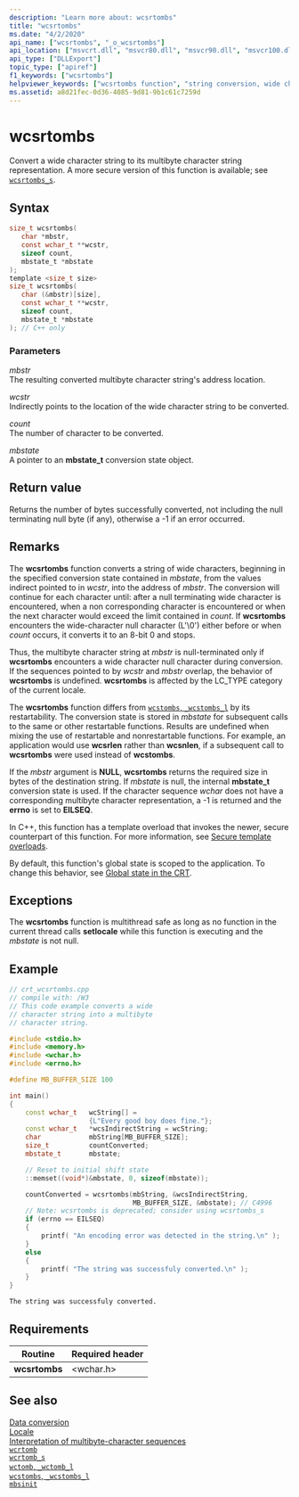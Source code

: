 ```yaml
---
description: "Learn more about: wcsrtombs"
title: "wcsrtombs"
ms.date: "4/2/2020"
api_name: ["wcsrtombs", "_o_wcsrtombs"]
api_location: ["msvcrt.dll", "msvcr80.dll", "msvcr90.dll", "msvcr100.dll", "msvcr100_clr0400.dll", "msvcr110.dll", "msvcr110_clr0400.dll", "msvcr120.dll", "msvcr120_clr0400.dll", "ucrtbase.dll", "api-ms-win-crt-convert-l1-1-0.dll", "api-ms-win-crt-private-l1-1-0.dll"]
api_type: ["DLLExport"]
topic_type: ["apiref"]
f1_keywords: ["wcsrtombs"]
helpviewer_keywords: ["wcsrtombs function", "string conversion, wide characters", "wide characters, strings"]
ms.assetid: a8d21fec-0d36-4085-9d81-9b1c61c7259d
---
```

# wcsrtombs

Convert a wide character string to its multibyte character string representation. A more secure version of this function is available; see [`wcsrtombs_s`](wcsrtombs-s.md).

## Syntax

```C
size_t wcsrtombs(
   char *mbstr,
   const wchar_t **wcstr,
   sizeof count,
   mbstate_t *mbstate
);
template <size_t size>
size_t wcsrtombs(
   char (&mbstr)[size],
   const wchar_t **wcstr,
   sizeof count,
   mbstate_t *mbstate
); // C++ only
```

### Parameters

*mbstr*<br/>
The resulting converted multibyte character string's address location.

*wcstr*<br/>
Indirectly points to the location of the wide character string to be converted.

*count*<br/>
The number of character to be converted.

*mbstate*<br/>
A pointer to an **mbstate_t** conversion state object.

## Return value

Returns the number of bytes successfully converted, not including the null terminating null byte (if any), otherwise a -1 if an error occurred.

## Remarks

The **wcsrtombs** function converts a string of wide characters, beginning in the specified conversion state contained in *mbstate*, from the values indirect pointed to in *wcstr*, into the address of *mbstr*. The conversion will continue for each character until: after a null terminating wide character is encountered, when a non corresponding character is encountered or when the next character would exceed the limit contained in *count*. If **wcsrtombs** encounters the wide-character null character (L'\0') either before or when *count* occurs, it converts it to an 8-bit 0 and stops.

Thus, the multibyte character string at *mbstr* is null-terminated only if **wcsrtombs** encounters a wide character null character during conversion. If the sequences pointed to by *wcstr* and *mbstr* overlap, the behavior of **wcsrtombs** is undefined. **wcsrtombs** is affected by the LC_TYPE category of the current locale.

The **wcsrtombs** function differs from [`wcstombs`, `_wcstombs_l`](wcstombs-wcstombs-l.md) by its restartability. The conversion state is stored in *mbstate* for subsequent calls to the same or other restartable functions. Results are undefined when mixing the use of restartable and nonrestartable functions.  For example, an application would use **wcsrlen** rather than **wcsnlen**, if a subsequent call to **wcsrtombs** were used instead of **wcstombs**.

If the *mbstr* argument is **NULL**, **wcsrtombs** returns the required size in bytes of the destination string. If *mbstate* is null, the internal **mbstate_t** conversion state is used. If the character sequence *wchar* does not have a corresponding multibyte character representation, a -1 is returned and the **errno** is set to **EILSEQ**.

In C++, this function has a template overload that invokes the newer, secure counterpart of this function. For more information, see [Secure template overloads](../secure-template-overloads.md).

By default, this function's global state is scoped to the application. To change this behavior, see [Global state in the CRT](../global-state.md).

## Exceptions

The **wcsrtombs** function is multithread safe as long as no function in the current thread calls **setlocale** while this function is executing and the *mbstate* is not null.

## Example

```cpp
// crt_wcsrtombs.cpp
// compile with: /W3
// This code example converts a wide
// character string into a multibyte
// character string.

#include <stdio.h>
#include <memory.h>
#include <wchar.h>
#include <errno.h>

#define MB_BUFFER_SIZE 100

int main()
{
    const wchar_t   wcString[] =
                    {L"Every good boy does fine."};
    const wchar_t   *wcsIndirectString = wcString;
    char            mbString[MB_BUFFER_SIZE];
    size_t          countConverted;
    mbstate_t       mbstate;

    // Reset to initial shift state
    ::memset((void*)&mbstate, 0, sizeof(mbstate));

    countConverted = wcsrtombs(mbString, &wcsIndirectString,
                               MB_BUFFER_SIZE, &mbstate); // C4996
    // Note: wcsrtombs is deprecated; consider using wcsrtombs_s
    if (errno == EILSEQ)
    {
        printf( "An encoding error was detected in the string.\n" );
    }
    else
    {
        printf( "The string was successfuly converted.\n" );
    }
}
```

```Output
The string was successfuly converted.
```

## Requirements

|Routine|Required header|
|-------------|---------------------|
|**wcsrtombs**|\<wchar.h>|

## See also

[Data conversion](../data-conversion.md)\
[Locale](../locale.md)\
[Interpretation of multibyte-character sequences](../interpretation-of-multibyte-character-sequences.md)\
[`wcrtomb`](wcrtomb.md)\
[`wcrtomb_s`](wcrtomb-s.md)\
[`wctomb`, `_wctomb_l`](wctomb-wctomb-l.md)\
[`wcstombs`, `_wcstombs_l`](wcstombs-wcstombs-l.md)\
[`mbsinit`](mbsinit.md)
